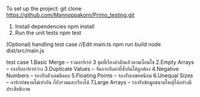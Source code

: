 To set up the project:
git clone https://github.com/Mannoppakorn/Primo_testing.git

1. Install dependencies
   npm install
2. Run the unit tests
   npm test

(Optional) handling test case 
   //Edit main.ts
   npm run build
   node dist/src/main.js

test case
1.Basic Merge – รวมอาร์เรย์ 3 ชุดที่เรียงลำดับแล้วตามเงื่อนไข
2.Empty Arrays – รองรับอาร์เรย์ว่าง
3.Duplicate Values – จัดการกับค่าที่ซ้ำกันได้ถูกต้อง
4.Negative Numbers – รองรับตัวเลขติดลบ
5.Floating Points – รองรับเลขทศนิยม
6.Unequal Sizes – อาร์เรย์ขนาดไม่เท่ากัน ก็ยังรวมและเรียงได้
7.Large Arrays – รองรับข้อมูลขนาดใหญ่ได้อย่างมีประสิทธิภาพ
